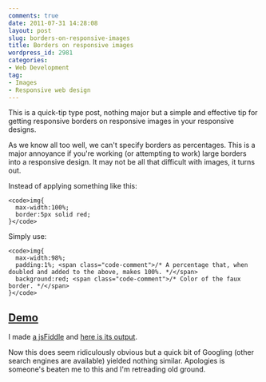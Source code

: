```yaml
---
comments: true
date: 2011-07-31 14:28:08
layout: post
slug: borders-on-responsive-images
title: Borders on responsive images
wordpress_id: 2981
categories:
- Web Development
tag:
- Images
- Responsive web design
---
```


This is a quick-tip type post, nothing major but a simple and effective tip for getting responsive borders on responsive images in your responsive designs.

As we know all too well, we can't specify borders as percentages. This is a major annoyance if you're working (or attempting to work) large borders into a responsive design. It may not be all that difficult with images, it turns out.

Instead of applying something like this:


    
    <code>img{
      max-width:100%;
      border:5px solid red;
    }</code>



Simply use:


    
    <code>img{
      max-width:98%;
      padding:1%; <span class="code-comment">/* A percentage that, when doubled and added to the above, makes 100%. */</span>
      background:red; <span class="code-comment">/* Color of the faux border. */</span>
    }</code>





## [Demo](http://jsfiddle.net/csswizardry/eqE9J/show/)



I made [a jsFiddle](http://jsfiddle.net/csswizardry/eqE9J/) and [here is its output](http://jsfiddle.net/csswizardry/eqE9J/show/).

Now this does seem ridiculously obvious but a quick bit of Googling (other search engines are available) yielded nothing similar. Apologies is someone's beaten me to this and I'm retreading old ground.

